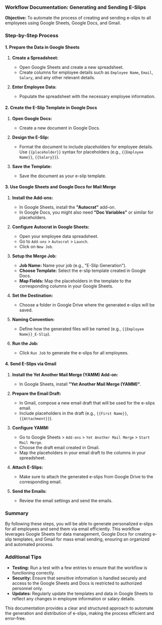 ### Workflow Documentation: Generating and Sending E-Slips

**Objective:**
To automate the process of creating and sending e-slips to all employees using Google Sheets, Google Docs, and Gmail.

### Step-by-Step Process

#### 1. Prepare the Data in Google Sheets

1. **Create a Spreadsheet:**
   - Open Google Sheets and create a new spreadsheet.
   - Create columns for employee details such as `Employee Name`, `Email`, `Salary`, and any other relevant details.

2. **Enter Employee Data:**
   - Populate the spreadsheet with the necessary employee information.

#### 2. Create the E-Slip Template in Google Docs

1. **Open Google Docs:**
   - Create a new document in Google Docs.

2. **Design the E-Slip:**
   - Format the document to include placeholders for employee details. Use `{{placeholder}}` syntax for placeholders (e.g., `{{Employee Name}}`, `{{Salary}}`).

3. **Save the Template:**
   - Save the document as your e-slip template.

#### 3. Use Google Sheets and Google Docs for Mail Merge

1. **Install the Add-ons:**
   - In Google Sheets, install the **"Autocrat"** add-on.
   - In Google Docs, you might also need **"Doc Variables"** or similar for placeholders.

2. **Configure Autocrat in Google Sheets:**
   - Open your employee data spreadsheet.
   - Go to `Add-ons` > `Autocrat` > `Launch`.
   - Click on `New Job`.

3. **Setup the Merge Job:**
   - **Job Name:** Name your job (e.g., "E-Slip Generation").
   - **Choose Template:** Select the e-slip template created in Google Docs.
   - **Map Fields:** Map the placeholders in the template to the corresponding columns in your Google Sheets.

4. **Set the Destination:**
   - Choose a folder in Google Drive where the generated e-slips will be saved.

5. **Naming Convention:**
   - Define how the generated files will be named (e.g., `{{Employee Name}}_E-Slip`).

6. **Run the Job:**
   - Click `Run Job` to generate the e-slips for all employees.

#### 4. Send E-Slips via Gmail

1. **Install the Yet Another Mail Merge (YAMM) Add-on:**
   - In Google Sheets, install **"Yet Another Mail Merge (YAMM)"**.

2. **Prepare the Email Draft:**
   - In Gmail, compose a new email draft that will be used for the e-slips email.
   - Include placeholders in the draft (e.g., `{{First Name}}`, `{{Attachment}}`).

3. **Configure YAMM:**
   - Go to Google Sheets > `Add-ons` > `Yet Another Mail Merge` > `Start Mail Merge`.
   - Choose the draft email created in Gmail.
   - Map the placeholders in your email draft to the columns in your spreadsheet.

4. **Attach E-Slips:**
   - Make sure to attach the generated e-slips from Google Drive to the corresponding email.

5. **Send the Emails:**
   - Review the email settings and send the emails.

### Summary

By following these steps, you will be able to generate personalized e-slips for all employees and send them via email efficiently. This workflow leverages Google Sheets for data management, Google Docs for creating e-slip templates, and Gmail for mass email sending, ensuring an organized and automated process.

### Additional Tips

- **Testing:** Run a test with a few entries to ensure that the workflow is functioning correctly.
- **Security:** Ensure that sensitive information is handled securely and access to the Google Sheets and Docs is restricted to authorized personnel only.
- **Updates:** Regularly update the templates and data in Google Sheets to reflect any changes in employee information or salary details.

This documentation provides a clear and structured approach to automate the generation and distribution of e-slips, making the process efficient and error-free.

